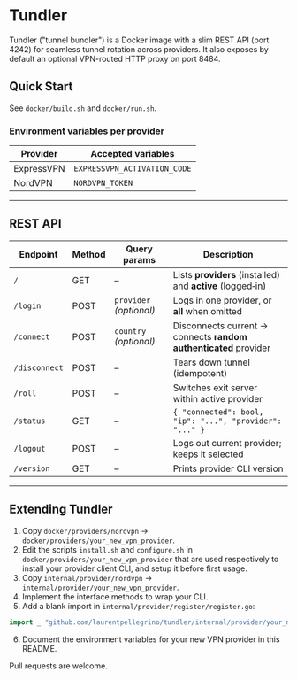 # Tundler

Tundler ("tunnel bundler") is a Docker image with a slim REST API (port 4242) for seamless tunnel rotation across 
providers. It also exposes by default an optional VPN-routed HTTP proxy on port 8484.

## Quick Start

See `docker/build.sh` and `docker/run.sh`.

### Environment variables per provider

| Provider   | Accepted variables           |
|------------|------------------------------|
| ExpressVPN | `EXPRESSVPN_ACTIVATION_CODE` |
| NordVPN    | `NORDVPN_TOKEN`              |

---

## REST API

| Endpoint      | Method | Query params             | Description                                                  |
|---------------|--------|--------------------------|--------------------------------------------------------------|
| `/`           | GET    | –                        | Lists **providers** (installed) and **active** (logged‑in)   |
| `/login`      | POST   | `provider` *(optional)*  | Logs in one provider, or **all** when omitted                |
| `/connect`    | POST   | `country` *(optional)*   | Disconnects current → connects **random authenticated** provider |
| `/disconnect` | POST   | –                        | Tears down tunnel (idempotent)                               |
| `/roll`       | POST   | –                        | Switches exit server within active provider                  |
| `/status`     | GET    | –                        | `{ "connected": bool, "ip": "...", "provider": "..." }`      |
| `/logout`     | POST   | –                        | Logs out current provider; keeps it selected                 |
| `/version`    | GET    | –                        | Prints provider CLI version                                  |

---

## Extending Tundler

1. Copy `docker/providers/nordvpn` → `docker/providers/your_new_vpn_provider`.
2. Edit the scripts `install.sh` and `configure.sh` in `docker/providers/your_new_vpn_provider` that are used respectively to install your provider client CLI, and setup it before first usage.
3. Copy `internal/provider/nordvpn` → `internal/provider/your_new_vpn_provider`.
4. Implement the interface methods to wrap your CLI.
5. Add a blank import in `internal/provider/register/register.go`:

```go
import _ "github.com/laurentpellegrino/tundler/internal/provider/your_new_vpn_provider"
```

6. Document the environment variables for your new VPN provider in this README.

Pull requests are welcome.